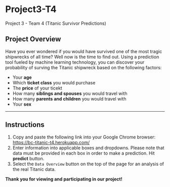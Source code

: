 # Project3-T4
Project 3 - Team 4 (Titanic Survivor Predictions)

## Project Overview 
Have you ever wondered if you would have survived one of the most tragic shipwrecks of all time? Well now is the time to find out. Using a prediction tool fueled by machine learning technology, you can discover your probability of surving the Titanic shipwreck based on the following factors:
- Your **age**
- Which **ticket class** you would purchase
- The **price** of your ticekt
- How many **siblings and spouses** you would travel with
- How many **parents and children** you would travel with
- Your **sex** 

----------------------------------------------------------------------------------------------------------
## Instructions
1. Copy and paste the following link into your Google Chrome browser: https://bc-titanic-t4.herokuapp.com/ 
1. Enter information into applicable boxes and dropdowns. Please note that data must be provided in each box in order to make a prediction. Hit **predict** button.
1. Select the ``Data Overview`` button on the top of the page for an analysis of the real Titanic data. 

**Thank you for viewing and participating in our project!**


 